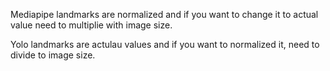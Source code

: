 Mediapipe landmarks are normalized and if you want to change it to actual value need to multiplie with image size.

Yolo landmarks are actulau values and if you want to normalized it, need to divide to image size.
